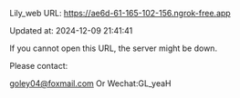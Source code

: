 Lily_web URL: https://ae6d-61-165-102-156.ngrok-free.app

Updated at: 2024-12-09 21:41:41

If you cannot open this URL, the server might be down.

Please contact: 

goley04@foxmail.com Or Wechat:GL_yeaH